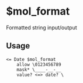 # $mol_format

Formatted string input/output

## Usage

```
<= Date $mol_format
	allow \0123456789
	mask* \____-__-__
	value? <=> date? \
```
